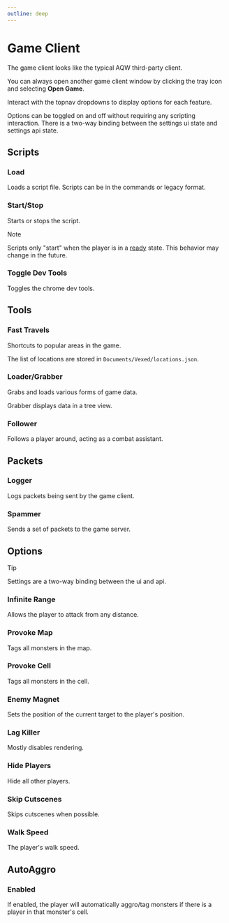 ```yaml
---
outline: deep
---
```


# Game Client

The game client looks like the typical AQW third-party client.

You can always open another game client window by clicking the tray icon and selecting **Open Game**.

Interact with the topnav dropdowns to display options for each feature.

Options can be toggled on and off without requiring any scripting interaction. There is a two-way binding between the settings ui state and settings api state.

## Scripts

### Load

Loads a script file. Scripts can be in the commands or legacy format.

### Start/Stop

Starts or stops the script.

> [!NOTE]
> Scripts only "start" when the player is in a [ready](../../api-legacy/Player#isready) state. This behavior may change in the future.

### Toggle Dev Tools

Toggles the chrome dev tools.

## Tools

### Fast Travels

Shortcuts to popular areas in the game.

The list of locations are stored in `Documents/Vexed/locations.json`.

### Loader/Grabber

Grabs and loads various forms of game data.

Grabber displays data in a tree view.

### Follower

Follows a player around, acting as a combat assistant.

## Packets

### Logger

Logs packets being sent by the game client.

### Spammer

Sends a set of packets to the game server.

## Options

> [!TIP]
> Settings are a two-way binding between the ui and api.

### Infinite Range

Allows the player to attack from any distance.

### Provoke Map

Tags all monsters in the map.

### Provoke Cell

Tags all monsters in the cell.

### Enemy Magnet

Sets the position of the current target to the player's position.

### Lag Killer

Mostly disables rendering.

### Hide Players

Hide all other players.

### Skip Cutscenes

Skips cutscenes when possible.

### Walk Speed

The player's walk speed.

## AutoAggro

### Enabled

If enabled, the player will automatically aggro/tag monsters if there is a player in that monster's cell.

